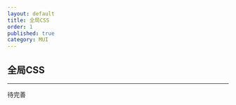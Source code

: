 ```yaml
---
layout: default
title: 全局CSS
order: 1
published: true
category: MUI
---
```


## 全局CSS
---------

待完善
